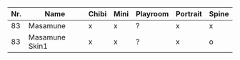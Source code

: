 | Nr. | Name           | Chibi | Mini | Playroom | Portrait | Spine |
| --- | -------------- | ----- | ---- | -------- | -------- | ----- |
| 83  | Masamune       | x     | x    | ?        | x        | x     |
| 83  | Masamune Skin1 | x     | x    | ?        | x        | o     |
